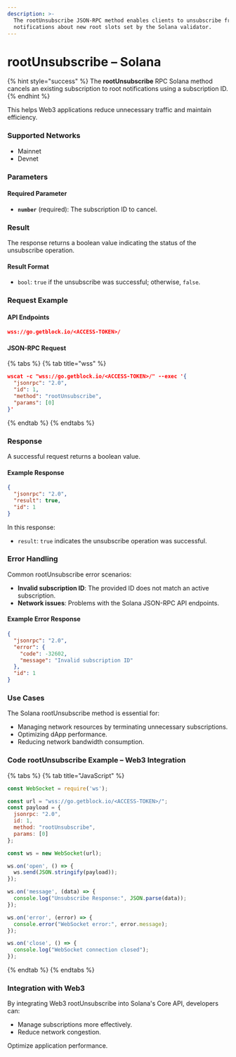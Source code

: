 ```yaml
---
description: >-
  The rootUnsubscribe JSON-RPC method enables clients to unsubscribe from
  notifications about new root slots set by the Solana validator.
---
```


# rootUnsubscribe – Solana

{% hint style="success" %}
The **rootUnsubscribe** RPC Solana method cancels an existing subscription to root notifications using a subscription ID.&#x20;
{% endhint %}

This helps Web3 applications reduce unnecessary traffic and maintain efficiency.

### Supported Networks

* Mainnet
* Devnet

### Parameters

#### Required Parameter

* **`number`** (required): The subscription ID to cancel.

### Result

The response returns a boolean value indicating the status of the unsubscribe operation.

#### Result Format

* `bool`: `true` if the unsubscribe was successful; otherwise, `false`.

### Request Example

#### API Endpoints

```json
wss://go.getblock.io/<ACCESS-TOKEN>/
```

#### JSON-RPC Request

{% tabs %}
{% tab title="wss" %}
```json
wscat -c "wss://go.getblock.io/<ACCESS-TOKEN>/" --exec '{
  "jsonrpc": "2.0",
  "id": 1,
  "method": "rootUnsubscribe",
  "params": [0]
}'
```
{% endtab %}
{% endtabs %}

### Response

A successful request returns a boolean value.

#### Example Response

```json
{
  "jsonrpc": "2.0",
  "result": true,
  "id": 1
}
```

In this response:

* `result`: `true` indicates the unsubscribe operation was successful.

### Error Handling

Common rootUnsubscribe error scenarios:

* **Invalid subscription ID**: The provided ID does not match an active subscription.
* **Network issues**: Problems with the Solana JSON-RPC API endpoints.

#### Example Error Response

```json
{
  "jsonrpc": "2.0",
  "error": {
    "code": -32602,
    "message": "Invalid subscription ID"
  },
  "id": 1
}
```

### Use Cases

The Solana rootUnsubscribe method is essential for:

* Managing network resources by terminating unnecessary subscriptions.
* Optimizing dApp performance.
* Reducing network bandwidth consumption.

### Code rootUnsubscribe Example – Web3 Integration

{% tabs %}
{% tab title="JavaScript" %}
```javascript
const WebSocket = require('ws');

const url = "wss://go.getblock.io/<ACCESS-TOKEN>/";
const payload = {
  jsonrpc: "2.0",
  id: 1,
  method: "rootUnsubscribe",
  params: [0]
};

const ws = new WebSocket(url);

ws.on('open', () => {
  ws.send(JSON.stringify(payload));
});

ws.on('message', (data) => {
  console.log("Unsubscribe Response:", JSON.parse(data));
});

ws.on('error', (error) => {
  console.error("WebSocket error:", error.message);
});

ws.on('close', () => {
  console.log("WebSocket connection closed");
});
```
{% endtab %}
{% endtabs %}

### Integration with Web3

By integrating Web3 rootUnsubscribe into Solana's Core API, developers can:

* Manage subscriptions more effectively.
* Reduce network congestion.

Optimize application performance.

